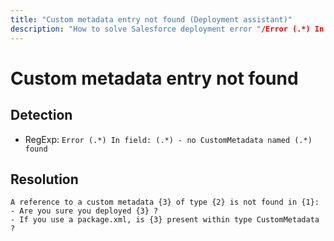 ```yaml
---
title: "Custom metadata entry not found (Deployment assistant)"
description: "How to solve Salesforce deployment error "/Error (.*) In field: (.*) - no CustomMetadata named (.*) found""
---
```

<!-- markdownlint-disable MD013 -->
# Custom metadata entry not found

## Detection

- RegExp: `Error (.*) In field: (.*) - no CustomMetadata named (.*) found`

## Resolution

```shell
A reference to a custom metadata {3} of type {2} is not found in {1}:
- Are you sure you deployed {3} ?
- If you use a package.xml, is {3} present within type CustomMetadata ?

```
